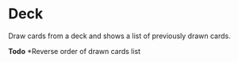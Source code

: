 # Deck
Draw cards from a deck and shows a list of previously drawn cards.

**Todo**
*Reverse order of drawn cards list
